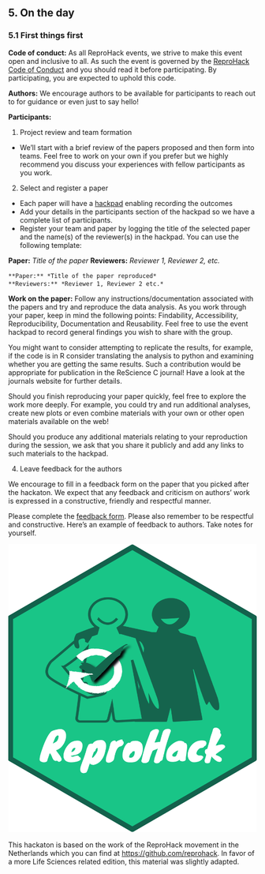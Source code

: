 ## 5. On the day

### 5.1 First things first

**Code of conduct:** As all ReproHack events, we strive to make this event open and inclusive to all. As such the event is governed by the [ReproHack Code of Conduct](https://github.com/reprohack/reprohack-hq/blob/master/CODE_OF_CONDUCT.md) and you should read it before participating. By participating, you are expected to uphold this code.

**Authors:** We encourage authors to be available for participants to reach out to for guidance or even just to say hello!

**Participants:**
1. Project review and team formation

  -  We’ll start with a brief review of the papers proposed and then form into teams. Feel free to work on your own if you prefer but we highly recommend you discuss your experiences with fellow participants as you work.

2. Select and register a paper
  - Each paper will have a [hackpad](https://hackmd.io/) enabling recording the outcomes
  - Add your details in the participants section of the hackpad so we have a complete list of participants.
  - Register your team and paper by logging the title of the selected paper and the name(s) of the reviewer(s) in the hackpad. You can use the following template:

**Paper:** *Title of the paper*
**Reviewers:** *Reviewer 1, Reviewer 2, etc.*

```
**Paper:** *Title of the paper reproduced*
**Reviewers:** *Reviewer 1, Reviewer 2 etc.*
```

**Work on the paper:**
Follow any instructions/documentation associated with the papers and try and reproduce the data analysis. As you work through your paper, keep in mind the following points: Findability, Accessibility, Reproducibility, Documentation and Reusability. Feel free to use the event hackpad to record general findings you wish to share with the group.

You might want to consider attempting to replicate the results, for example, if the code is in R consider translating the analysis to python and examining whether you are getting the same results. Such a contribution would be appropriate for publication in the ReScience C journal! Have a look at the journals website for further details.

Should you finish reproducing your paper quickly, feel free to explore the work more deeply. For example, you could try and run additional analyses, create new plots or even combine materials with your own or other open materials available on the web!

Should you produce any additional materials relating to your reproduction during the session, we ask that you share it publicly and add any links to such materials to the hackpad.

4. Leave feedback for the authors

We encourage to fill in a feedback form on the paper that you picked after the hackaton. We expect that any feedback and criticism on authors’ work is expressed in a constructive, friendly and respectful manner.

Please complete the [feedback form](google.be). Please also remember to be respectful and constructive. Here’s an example of feedback to authors.
Take notes for yourself.


![logo](img/logo.png)

This hackaton is based on the work of the ReproHack movement in the Netherlands which you can find at https://github.com/reprohack. In favor of a more Life Sciences related edition, this material was slightly adapted.
